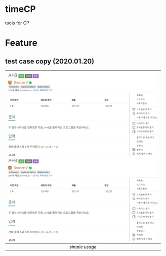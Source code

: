# timeCP
tools for CP

# Feature
## test case copy (2020.01.20)

| ![copy boj test case 1 example](images/copy_tc1_boj.png) ![copy cf test case 1 example](images/copy_tc1_boj.png)| 
|:--:| 
| *simple usage* |
